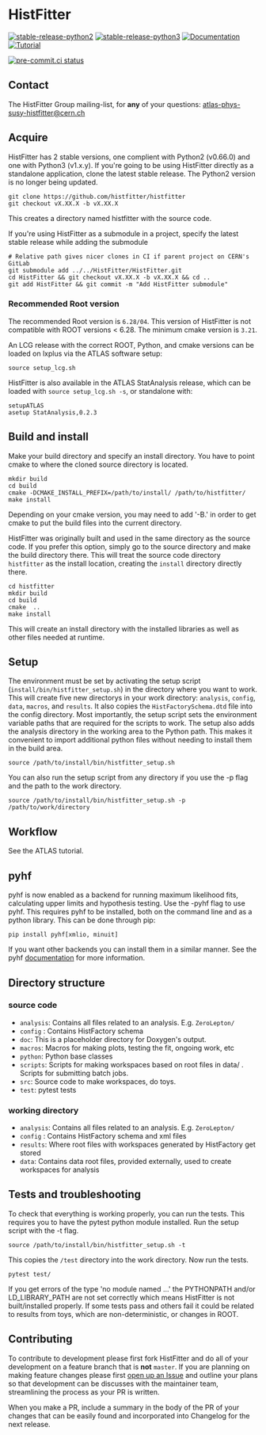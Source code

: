 # HistFitter 

[![stable-release-python2](https://img.shields.io/badge/StablePython2-v0.66.0-green)](https://gitlab.cern.ch/HistFitter/HistFitter/-/releases/v0.66.0)
[![stable-release-python3](https://img.shields.io/badge/StablePython3-v1.2.0-green)](https://gitlab.cern.ch/HistFitter/HistFitter/-/tree/v1.2.0)
[![Documentation](https://img.shields.io/badge/Documentation-blue)](https://twiki.cern.ch/twiki/bin/viewauth/AtlasProtected/SusyFitter)
[![Tutorial](https://img.shields.io/badge/Tutorial-orange)](https://twiki.cern.ch/twiki/bin/viewauth/AtlasProtected/HistFitterTutorial)

[![pre-commit.ci status](https://results.pre-commit.ci/badge/github/histfitter/histfitter/master.svg)](https://results.pre-commit.ci/latest/github/histfitter/histfitter/master)

## Contact

The HistFitter Group mailing-list, for **any** of your questions: <atlas-phys-susy-histfitter@cern.ch>

## Acquire
HistFitter has 2 stable versions, one complient with Python2 (v0.66.0) and one with Python3 (v1.x.y).
If you're going to be using HistFitter directly as a standalone application, clone the latest stable release. The Python2 version is no longer being updated.

```
git clone https://github.com/histfitter/histfitter
git checkout vX.XX.X -b vX.XX.X
```
This creates a directory named histfitter with the source code.

If you're using HistFitter as a submodule in a project, specify the latest stable release while adding the submodule

```
# Relative path gives nicer clones in CI if parent project on CERN's GitLab
git submodule add ../../HistFitter/HistFitter.git
cd HistFitter && git checkout vX.XX.X -b vX.XX.X && cd ..
git add HistFitter && git commit -m "Add HistFitter submodule"
```


### Recommended Root version

The recommended Root version is `6.28/04`. This version of HistFitter is not compatible with ROOT versions < 6.28.  The minimum cmake version is `3.21`.

An LCG release with the correct ROOT, Python, and cmake versions can be loaded on lxplus via the ATLAS software setup:

```
source setup_lcg.sh
```

HistFitter is also available in the ATLAS StatAnalysis release, which can be loaded with `source setup_lcg.sh -s`, or standalone with:

```
setupATLAS
asetup StatAnalysis,0.2.3
```


## Build and install

Make your build directory and specify an install directory. You have to point cmake to where the cloned source directory is located.
```
mkdir build
cd build
cmake -DCMAKE_INSTALL_PREFIX=/path/to/install/ /path/to/histfitter/
make install
```
Depending on your cmake version, you may need to add '-B.' in order to get cmake to put the build files into the current directory.

HistFitter was originally built and used in the same directory as the source code. If you prefer this option, simply go to the source directory and make the build directory there. This will treat the source code directory `histfitter` as the install location, creating the `install` directory directly there.
```
cd histfitter
mkdir build
cd build
cmake  ..
make install
```
This will create an install directory with the installed libraries as well as other files needed at runtime.


## Setup

The environment must be set by activating the setup script (`install/bin/histfitter_setup.sh`) in the directory where you want to work. This will create five new directorys in your work directory: `analysis`, `config`, `data`, `macros`, and `results`. It also copies the `HistFactorySchema.dtd` file into the config directory. Most importantly, the setup script sets the environment variable paths that are required for the scripts to work.  The setup also adds the analysis directory in the working area to the Python path.  This makes it convenient to import additional python files without needing to install them in the build area.

```
source /path/to/install/bin/histfitter_setup.sh
```
You can also run the setup script from any directory if you use the -p flag and the path to the work directory.

```
source /path/to/install/bin/histfitter_setup.sh -p /path/to/work/directory
```

## Workflow

See the ATLAS tutorial.

## pyhf

pyhf is now enabled as a backend for running maximum likelihood fits, calculating upper limits and hypothesis testing. Use the -pyhf flag to use pyhf. This requires pyhf to be installed, both on the command line and as a python library. This can be done through pip:

```
pip install pyhf[xmlio, minuit]
```
If you want other backends you can install them in a similar manner. See the pyhf [documentation](https://pyhf.readthedocs.io/en/v0.7.4/installation.html) for more information.

## Directory structure
### source code

- `analysis`: Contains all files related to an analysis. E.g. `ZeroLepton/`
- `config` : Contains HistFactory schema
- `doc`: This is a placeholder directory for Doxygen's output.
- `macros`: Macros for making plots, testing the fit, ongoing work, etc
- `python`: Python base classes
- `scripts`: Scripts for making workspaces based on root files in data/ . Scripts for submitting batch jobs.
- `src`: Source code to make workspaces, do toys.
- `test`: pytest tests

### working directory

- `analysis`: Contains all files related to an analysis. E.g. `ZeroLepton/`
- `config` : Contains HistFactory schema and xml files
- `results`: Where root files with workspaces generated by HistFactory get stored
- `data`: Contains data root files, provided externally, used to create workspaces for analysis


## Tests and troubleshooting
To check that everything is working properly, you can run the tests. This requires you to have the pytest python module installed. Run the setup script with the -t flag.
```
source /path/to/install/bin/histfitter_setup.sh -t
```
This copies the `/test` directory into the work directory. Now run the tests.
```
pytest test/
```
If you get errors of the type 'no module named ...' the PYTHONPATH and/or LD_LIBRARY_PATH are not set correctly which means HistFitter is not built/installed properly. If some tests pass and others fail it could be related to results from toys, which are non-deterministic, or changes in ROOT. 

## Contributing

To contribute to development please first fork HistFitter and do all of your development on a feature branch that is **not** `master`.
If you are planning on making feature changes please first [open up an Issue](https://github.com/histfitter/histfitter/issues) and outline your plans so that development can be discusses with the maintainer team, streamlining the process as your PR is written.

When you make a PR, include a summary in the body of the PR of your changes that can be easily found and incorporated into Changelog for the next release.
